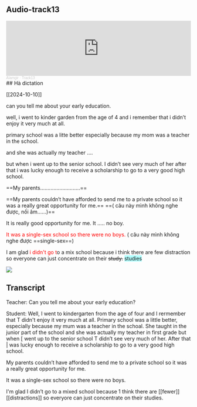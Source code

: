 ##  Audio-track13
<iframe width="100%" height="150" scrolling="no" frameborder="no" allow="autoplay" src="https://w.soundcloud.com/player/?url=https%3A//api.soundcloud.com/tracks/198275759&color=%23ff5500&auto_play=false&hide_related=false&show_comments=true&show_user=true&show_reposts=false&show_teaser=true&visual=true"></iframe><div style="font-size: 10px; color: #cccccc;line-break: anywhere;word-break: normal;overflow: hidden;white-space: nowrap;text-overflow: ellipsis; font-family: Interstate,Lucida Grande,Lucida Sans Unicode,Lucida Sans,Garuda,Verdana,Tahoma,sans-serif;font-weight: 100;"><a href="https://soundcloud.com/alamgir-4" title="Alamgir" target="_blank" style="color: #cccccc; text-decoration: none;">Alamgir</a> · <a href="https://soundcloud.com/alamgir-4/track13" title="Track13" target="_blank" style="color: #cccccc; text-decoration: none;">Track13</a></div>
## Hà dictation 

[[2024-10-10]]

can you tell me about your early education.

well, i went to kinder garden from the age of 4 and i remember that i didn’t enjoy it very much at all.

primary school was a litte better especially because my mom was a teacher in the school.

and she was actually my teacher ….

but when i went up to the senior school. I didn’t see very much of her after that i was lucky enough to receive a scholarship to go to a very good high school. 

==My parents...........................==

==My parents couldn’t have afforded to send me to a private school so it was a really great opportunity for me.==
 ==( câu này mình không nghe được, nối âm......)==

It is really good opportunity for me. It ….. no boy.

<font color="#ff0000">It was a single-sex school so there were no boys. </font> ( câu này mình không nghe được ==single-sex==)

I am glad <font color="#ff0000">i didn't go t</font>o a mix school because i think there are few distraction so everyone can just concentrate on their ~~study.~~ <span style="background:#b1ffff">studies</span>

![](https://i.imgur.com/03ZWsis.png)
 ## Transcript
 
Teacher: Can you tell me about your early education?

Student: Well, I went to kindergarten from the age of four and I rermember that T didn't enjoy it very much at all. Primary school was a little better, especially because my mum was a teacher in the schoal. She taught in the junior part of the school and she was actually my teacher in first grade but when [ went up to the senior school T didn’t see very much of her. After that | was lucky enough to receive a scholarship to go to a very good high school. 

My parents couldn’t have afforded to send me to a private school so it was a really great opportunity for me. 

It was a single-sex school so there were no boys. 

I'm glad I didn’t go to a mixed school because 1 think there are [[fewer]] [[distractions]] so everyore can just concentrate on their studies.
